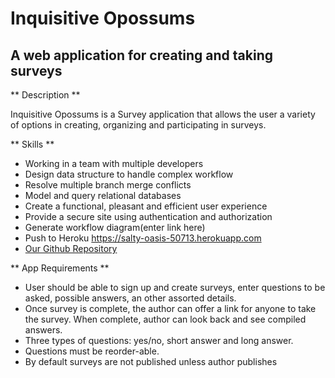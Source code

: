 # __Inquisitive Opossums__
## A web application for creating and taking surveys
** Description **

Inquisitive Opossums is a Survey application that allows the user a variety of options in creating, organizing and participating in surveys.

** Skills **
* Working in a team with multiple developers
* Design data structure to handle complex workflow
* Resolve multiple branch merge conflicts
* Model and query relational databases
* Create a functional, pleasant and efficient user experience
* Provide a secure site using authentication and authorization
* Generate workflow diagram(enter link here)
* Push to Heroku https://salty-oasis-50713.herokuapp.com
* [Our Github Repository](https://github.com/Inquiring-Opossums/survey_opossum.git)
<!-- * Demonstration video [![IMAGE ALT TEXT HERE](http://img.youtube.com/vi/cq3D0Lwda44/0.jpg)](https://www.youtube.com/watch?v=cq3D0Lwda44) -->

** App Requirements **
* User should be able to sign up and create surveys, enter questions to be asked, possible answers, an other assorted details.
* Once survey is complete, the author can offer a link for anyone to take the survey.  When complete, author can look back and see compiled answers.
* Three types of questions: yes/no, short answer and long answer.
* Questions must be reorder-able.
* By default surveys are not published unless author publishes
